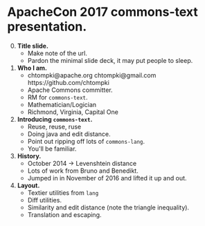 ApacheCon 2017 commons-text presentation.
=========================================

<ol start="0">
    <li>
        <strong>Title slide.</strong>
        <ul>
            <li>Make note of the url.</li>
            <li>Pardon the minimal slide deck, it may put people to sleep.</li>
        </ul>
    </li>
    <li>
        <strong>Who I am.</strong>
        <ul>
            <li>chtompki@apache.org chtompki@gmail.com https://github.com/chtompki</li>
            <li>Apache Commons committer.</li>
            <li>RM for <code>commons-text</code>.</li>
            <li>Mathematician/Logician</li>
            <li>Richmond, Virginia, Capital One</li>
        </ul>
    </li>
    <li>
        <strong>Introducing <code>commons-text</code>.</strong>
        <ul>
            <li>Reuse, reuse, ruse</li>
            <li>Doing java and edit distance.</li>
            <li>Point out ripping off lots of <code>commons-lang</code>.</li>
            <li>You'll be familiar.</li>
        </ul>
    </li>
    <li>
        <strong>History.</strong>
        <ul>
            <li>October 2014 -> Levenshtein distance</li>
            <li>Lots of work from Bruno and Benedikt.</li>
            <li>Jumped in in November of 2016 and lifted it up and out.</li>
        </ul>
    </li>
    <li>
        <strong>Layout.</strong>
        <ul>
            <li>Textier utilities from <code>lang</code></li>
            <li>Diff utilities.</li>
            <li>Similarity and edit distance (note the triangle inequality).</li>
            <li>Translation and escaping.</li>
        </ul>
    </li>
</ol>